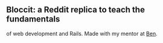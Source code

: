 ## Bloccit: a Reddit replica to teach the fundamentals
of web development and Rails.
Made with my mentor at [Ben](http://bloc.io).
